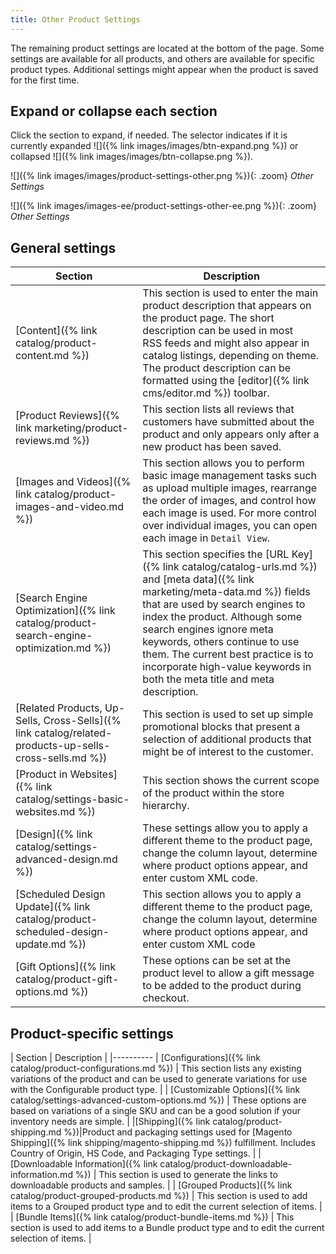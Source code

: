 ```yaml
---
title: Other Product Settings
---
```


The remaining product settings are located at the bottom of the page. Some settings are available for all products, and others are available for specific product types. Additional settings might appear when the product is saved for the first time.

## Expand or collapse each section

Click the section to expand, if needed. The selector indicates if it is currently expanded ![]({% link images/images/btn-expand.png %}) or collapsed ![]({% link images/images/btn-collapse.png %}).

<!--{% if "Default.CE Only" contains site.edition %}-->
![]({% link images/images/product-settings-other.png %}){: .zoom}
_Other Settings_
<!--{% endif %}-->
<!--{% if "Default.EE-B2B" contains site.edition %}-->
![]({% link images/images-ee/product-settings-other-ee.png %}){: .zoom}
_Other Settings_
<!--{% endif %}-->

## General settings

|Section|Description|
|--- |--- |
|[Content]({% link catalog/product-content.md %})|This section is used to enter the main product description that appears on the product page. The short description can be used in most RSS feeds and might also appear in catalog listings, depending on theme. The product description can be formatted using the [editor]({% link cms/editor.md %}) toolbar.|
|[Product Reviews]({% link marketing/product-reviews.md %})|This section lists all reviews that customers have submitted about the product and only appears only after a new product has been saved.|
|[Images and Videos]({% link catalog/product-images-and-video.md %})|This section allows you to perform basic image management tasks such as upload multiple images, rearrange the order of images, and control how each image is used. For more control over individual images, you can open each image in `Detail View`.|
|[Search Engine Optimization]({% link catalog/product-search-engine-optimization.md %})|This section specifies the [URL Key]({% link catalog/catalog-urls.md %}) and [meta data]({% link marketing/meta-data.md %}) fields that are used by search engines to index the product. Although some search engines ignore meta keywords, others continue to use them. The current best practice is to incorporate high-value keywords in both the meta title and meta description.|
|[Related Products, Up-Sells, Cross-Sells]({% link catalog/related-products-up-sells-cross-sells.md %})|This section is used to set up simple promotional blocks that present a selection of additional products that might be of interest to the customer.|
|[Product in Websites]({% link catalog/settings-basic-websites.md %})|This section shows the current scope of the product within the store hierarchy.|
|[Design]({% link catalog/settings-advanced-design.md %})|These settings allow you to apply a different theme to the product page, change the column layout, determine where product options appear, and enter custom XML code.|<!--{% if "Default.CE Only" contains site.edition %}-->
|[Scheduled Design Update]({% link catalog/product-scheduled-design-update.md %})|This section allows you to apply a different theme to the product page, change the column layout, determine where product options appear, and enter custom XML code|<!--{% endif %}-->
|[Gift Options]({% link catalog/product-gift-options.md %})|These options can be set at the product level to allow a gift message to be added to the product during checkout.|

## Product-specific settings

| Section | Description |
|----------
| [Configurations]({% link catalog/product-configurations.md %}) | This section lists any existing variations of the product and can be used to generate variations for use with the Configurable product type. |
| [Customizable Options]({% link catalog/settings-advanced-custom-options.md %}) | These options are based on variations of a single SKU and can be a good solution if your inventory needs are simple. |
|[Shipping]({% link catalog/product-shipping.md %})|Product and packaging settings used for [Magento Shipping]({% link shipping/magento-shipping.md %}) fulfillment. Includes Country of Origin, HS Code, and Packaging Type settings. |
| [Downloadable Information]({% link catalog/product-downloadable-information.md %}) | This section is used to generate the links to downloadable products and samples. |
| [Grouped Products]({% link catalog/product-grouped-products.md %}) | This section is used to add items to a Grouped product type and to edit the current selection of items. |
| [Bundle Items]({% link catalog/product-bundle-items.md %}) | This section is used to add items to a Bundle product type and to edit the current selection of items. |
